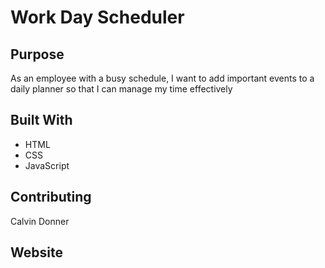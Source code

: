 # Work Day Scheduler

## Purpose
As an employee with a busy schedule, I want to add important events to a daily planner so that I can manage my time effectively

## Built With
* HTML
* CSS
* JavaScript

## Contributing
Calvin Donner

## Website
